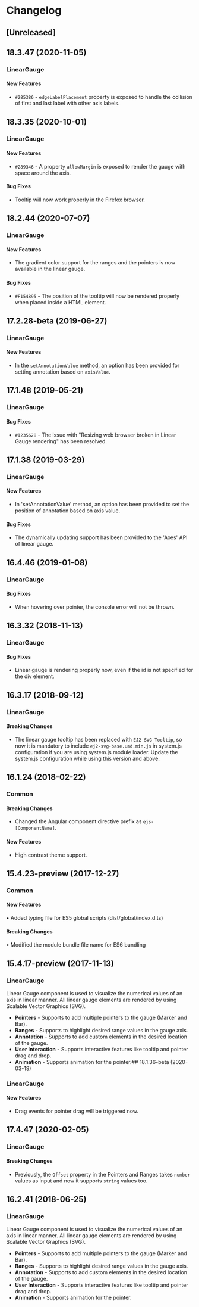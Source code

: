 <!-- markdownlint-disable MD010 -->

<!-- markdownlint-disable MD030 -->

<!-- markdownlint-disable MD004 -->

<!-- markdownlint-disable MD004 -->

# Changelog

## [Unreleased]

## 18.3.47 (2020-11-05)

### LinearGauge

#### New Features

- `#285386` - `edgeLabelPlacement` property is exposed to handle the collision of first and last label with other axis labels.

## 18.3.35 (2020-10-01)

### LinearGauge

#### New Features

- `#289346` - A property `allowMargin` is exposed to render the gauge with space around the axis.

#### Bug Fixes

- Tooltip will now work properly in the Firefox browser.

## 18.2.44 (2020-07-07)

### LinearGauge

#### New Features

- The gradient color support for the ranges and the pointers is now available in the linear gauge.

#### Bug Fixes

- `#F154895` - The position of the tooltip will now be rendered properly when placed inside a HTML element.

## 17.2.28-beta (2019-06-27)

### LinearGauge

#### New Features

- In the `setAnnotationValue` method, an option has been provided for setting annotation based on `axisValue`.

## 17.1.48 (2019-05-21)

### LinearGauge

#### Bug Fixes

- `#I235628` - The issue with "Resizing web browser broken in Linear Gauge rendering" has been resolved.

## 17.1.38 (2019-03-29)

### LinearGauge

#### New Features

- In 'setAnnotationValue' method, an option has been provided to set the position of annotation based on axis value.

#### Bug Fixes

- The dynamically updating support has been provided to the 'Axes' API of linear gauge.

## 16.4.46 (2019-01-08)

### LinearGauge

#### Bug Fixes

- When hovering over pointer, the console error will not be thrown.

## 16.3.32 (2018-11-13)

### LinearGauge

#### Bug Fixes

- Linear gauge is rendering properly now, even if the id is not specified for the div element.

## 16.3.17 (2018-09-12)

### LinearGauge

#### Breaking Changes

- The linear gauge tooltip has been replaced with `EJ2 SVG Tooltip`, so now it is mandatory to include `ej2-svg-base.umd.min.js` in system.js configuration if you are using system.js module loader. Update the system.js configuration while using this version and above.

## 16.1.24 (2018-02-22)

### Common

#### Breaking Changes

- Changed the Angular component directive prefix as `ejs-[ComponentName]`.

#### New Features

- High contrast theme support.

## 15.4.23-preview (2017-12-27)

### Common

#### New Features

•    Added typing file for ES5 global scripts (dist/global/index.d.ts)

#### Breaking Changes

•    Modified the module bundle file name for ES6 bundling

## 15.4.17-preview (2017-11-13)

### LinearGauge

Linear Gauge component is used to visualize the numerical values of an axis in linear manner. All linear gauge elements are rendered by using Scalable Vector Graphics (SVG).

- **Pointers** - Supports to add multiple pointers to the gauge (Marker and Bar).
- **Ranges** - Supports to highlight desired range values in the gauge axis.
- **Annotation** - Supports to add custom elements in the desired location of the gauge.
- **User Interaction** - Supports interactive features like tooltip and pointer drag and drop.
- **Animation** - Supports animation for the pointer.## 18.1.36-beta (2020-03-19)

### LinearGauge

#### New Features

- Drag events for pointer drag will be triggered now.

## 17.4.47 (2020-02-05)

### LinearGauge

#### Breaking Changes

- Previously, the `Offset` property in the Pointers and Ranges takes `number` values as input and now it supports `string` values too.

## 16.2.41 (2018-06-25)

### LinearGauge

Linear Gauge component is used to visualize the numerical values of an axis in linear manner. All linear gauge elements are rendered by using Scalable Vector Graphics (SVG).

- **Pointers** - Supports to add multiple pointers to the gauge (Marker and Bar).
- **Ranges** - Supports to highlight desired range values in the gauge axis.
- **Annotation** - Supports to add custom elements in the desired location of the gauge.
- **User Interaction** - Supports interactive features like tooltip and pointer drag and drop.
- **Animation** - Supports animation for the pointer.